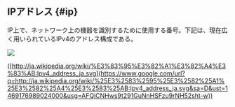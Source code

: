 ## IPアドレス {#ip}

IP上で、ネットワーク上の機器を識別するために使用する番号。下記は、現在広く用いられているIPv4のアドレス構成である。

![](images/image02.png)

([http://ja.wikipedia.org/wiki/%E3%83%95%E3%82%A1%E3%82%A4%E3%83%AB:Ipv4_address_ja.svg](https://www.google.com/url?q=http://ja.wikipedia.org/wiki/%25E3%2583%2595%25E3%2582%25A1%25E3%2582%25A4%25E3%2583%25AB:Ipv4_address_ja.svg&sa=D&ust=1469176989024000&usg=AFQjCNHws9t291GuNnHSFzu9rNH52sht-w))
